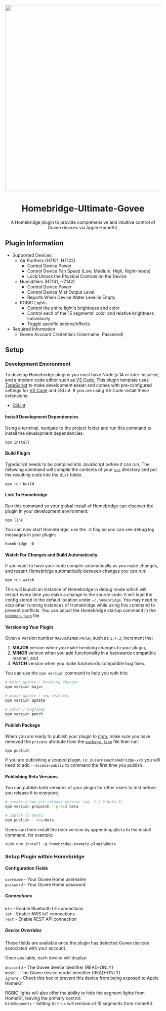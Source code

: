 <p align="center">
   <a href="https://github.com/bwp91/homebridge-govee"><img src="https://user-images.githubusercontent.com/43026681/101324574-5e997d80-3862-11eb-81b0-932330f6e242.png" width="600px"></a>
</p>
<span align="center">

# Homebridge-Ultimate-Govee

A Homebridge plugin to provide comprehensive and intuitive control of Govee devices via Apple HomeKit.

</span>

## Plugin Information

- Supported Devices:
    - Air Purifiers (H7121, H7122)
        - Control Device Power
        - Control Device Fan Speed (Low, Medium, High, Night-mode)
        - Lock/Unlock the Physical Controls on the Device
    - Humidifiers (H7141, H7142)
        - Control Device Power
        - Control Device Mist Output Level
        - Reports When Device Water Level is Empty
    - RGBIC Lights
        - Control the entire light's brightness and color
        - Control each of the 15 segments' color and relative brightness individually
        - Toggle specific scenes/effects
- Required Information
    - Govee Account Credentials (Username, Password)

## Setup

### Development Environment

To develop Homebridge plugins you must have Node.js 14 or later installed, and a modern code editor such
as [VS Code](https://code.visualstudio.com/). This plugin template uses [TypeScript](https://www.typescriptlang.org/) to
make development easier and comes with pre-configured settings for [VS Code](https://code.visualstudio.com/) and ESLint.
If you are using VS Code install these extensions:

* [ESLint](https://marketplace.visualstudio.com/items?itemName=dbaeumer.vscode-eslint)

#### Install Development Dependencies

Using a terminal, navigate to the project folder and run this command to install the development dependencies:

```
npm install
```

#### Build Plugin

TypeScript needs to be compiled into JavaScript before it can run. The following command will compile the contents of
your [`src`](./src) directory and put the resulting code into the `dist` folder.

```
npm run build
```

#### Link To Homebridge

Run this command so your global install of Homebridge can discover the plugin in your development environment:

```
npm link
```

You can now start Homebridge, use the `-D` flag so you can see debug log messages in your plugin:

```
homebridge -D
```

#### Watch For Changes and Build Automatically

If you want to have your code compile automatically as you make changes, and restart Homebridge automatically between
changes you can run:

```
npm run watch
```

This will launch an instance of Homebridge in debug mode which will restart every time you make a change to the source
code. It will load the config stored in the default location under `~/.homebridge`. You may need to stop other running
instances of Homebridge while using this command to prevent conflicts. You can adjust the Homebridge startup command in
the [`nodemon.json`](./nodemon.json) file.

#### Versioning Your Plugin

Given a version number `MAJOR`.`MINOR`.`PATCH`, such as `1.4.3`, increment the:

1. **MAJOR** version when you make breaking changes to your plugin,
2. **MINOR** version when you add functionality in a backwards compatible manner, and
3. **PATCH** version when you make backwards compatible bug fixes.

You can use the `npm version` command to help you with this:

```bash
# major update / breaking changes
npm version major

# minor update / new features
npm version update

# patch / bugfixes
npm version patch
```

#### Publish Package

When you are ready to publish your plugin to [npm](https://www.npmjs.com/), make sure you have removed the `private`
attribute from the [`package.json`](./package.json) file then run:

```
npm publish
```

If you are publishing a scoped plugin, i.e. `@username/homebridge-xxx` you will need to add `--access=public` to command
the first time you publish.

#### Publishing Beta Versions

You can publish *beta* versions of your plugin for other users to test before you release it to everyone.

```bash
# create a new pre-release version (eg. 2.1.0-beta.1)
npm version prepatch --preid beta

# publsh to @beta
npm publish --tag=beta
```

Users can then install the  *beta* version by appending `@beta` to the install command, for example:

```
sudo npm install -g homebridge-example-plugin@beta
```

### Setup Plugin within Homebridge

#### Configuration Fields

`username` - Your Govee Home username  
`password` - Your Govee Home password

##### Connections

`ble` - Enable Bluetooth LE connections  
`iot` - Enable AWS IoT connections  
`rest` - Enable REST API connection

##### Device Overrides

These fields are available once the plugin has detected Govee devices associated with your account.

Once available, each device will display:

`deviceId` - The Govee device identifier (READ-ONLY)  
`model` - The Govee device model identifier (READ-ONLY)  
`ignore` - Check this box to prevent this device from being exposed to Apple HomeKit

RGBIC lights will also offer the ability to hide the segment lights from HomeKit, leaving the primary control:  
`hideSegments` - Setting to `true` will remove all 15 segments from HomeKit.  
